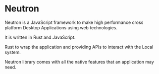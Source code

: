 # Neutron

Neutron is a JavaScript framework to make high performance cross platform
Desktop Applications using web technologies.

It is written in Rust and JavaScript.

Rust to wrap the application and providing APIs to interact with the
Local system.

Neutron library comes with all the native features that an application
may need.
